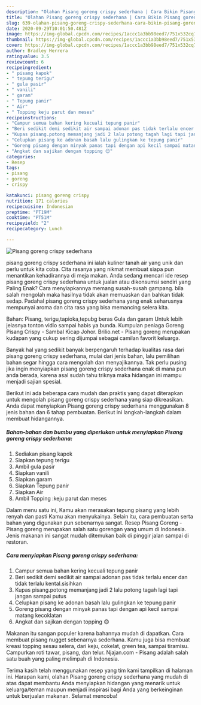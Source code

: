 ```yaml
---
description: "Olahan Pisang goreng crispy sederhana | Cara Bikin Pisang goreng crispy sederhana Yang Mudah Dan Praktis"
title: "Olahan Pisang goreng crispy sederhana | Cara Bikin Pisang goreng crispy sederhana Yang Mudah Dan Praktis"
slug: 639-olahan-pisang-goreng-crispy-sederhana-cara-bikin-pisang-goreng-crispy-sederhana-yang-mudah-dan-praktis
date: 2020-09-29T10:01:50.481Z
image: https://img-global.cpcdn.com/recipes/1accc1a3bb98eed7/751x532cq70/pisang-goreng-crispy-sederhana-foto-resep-utama.jpg
thumbnail: https://img-global.cpcdn.com/recipes/1accc1a3bb98eed7/751x532cq70/pisang-goreng-crispy-sederhana-foto-resep-utama.jpg
cover: https://img-global.cpcdn.com/recipes/1accc1a3bb98eed7/751x532cq70/pisang-goreng-crispy-sederhana-foto-resep-utama.jpg
author: Bradley Herrera
ratingvalue: 3.5
reviewcount: 6
recipeingredient:
- " pisang kapok"
- " tepung terigu"
- " gula pasir"
- " vanili"
- " garam"
- " Tepung panir"
- " Air"
- " Topping keju parut dan meses"
recipeinstructions:
- "Campur semua bahan kering kecuali tepung panir"
- "Beri sedikit demi sedikit air sampai adonan pas tidak terlalu encer dan tidak terlalu kental.sisihkan"
- "Kupas pisang.potong memanjang jadi 2 lalu potong tagah lagi tapi jangan sampai putus"
- "Celupkan pisang ke adonan basah lalu gulingkan ke tepung panir"
- "Goreng pisang dengan minyak panas tapi dengan api kecil sampai matang kecoklatan"
- "Angkat dan sajikan dengan topping 😊"
categories:
- Resep
tags:
- pisang
- goreng
- crispy

katakunci: pisang goreng crispy 
nutrition: 171 calories
recipecuisine: Indonesian
preptime: "PT19M"
cooktime: "PT51M"
recipeyield: "2"
recipecategory: Lunch

---
```



![Pisang goreng crispy sederhana](https://img-global.cpcdn.com/recipes/1accc1a3bb98eed7/751x532cq70/pisang-goreng-crispy-sederhana-foto-resep-utama.jpg)


pisang goreng crispy sederhana ini ialah kuliner tanah air yang unik dan perlu untuk kita coba. Cita rasanya yang nikmat membuat siapa pun menantikan kehadirannya di meja makan.
Anda sedang mencari ide resep pisang goreng crispy sederhana untuk jualan atau dikonsumsi sendiri yang Paling Enak? Cara menyiapkannya memang susah-susah gampang. bila salah mengolah maka hasilnya tidak akan memuaskan dan bahkan tidak sedap. Padahal pisang goreng crispy sederhana yang enak seharusnya mempunyai aroma dan cita rasa yang bisa memancing selera kita.

Bahan: Pisang, terigu,tapioka,tepubg beras Gula dan garam Untuk lebih jelasnya tonton vidio sampai habis ya bunda. Kumpulan peniaga Goreng Pisang Crispy - Sambal Kicap Johor. Brilio.net - Pisang goreng merupakan kudapan yang cukup sering dijumpai sebagai camilan favorit keluarga.

Banyak hal yang sedikit banyak berpengaruh terhadap kualitas rasa dari pisang goreng crispy sederhana, mulai dari jenis bahan, lalu pemilihan bahan segar hingga cara mengolah dan menyajikannya. Tak perlu pusing jika ingin menyiapkan pisang goreng crispy sederhana enak di mana pun anda berada, karena asal sudah tahu triknya maka hidangan ini mampu menjadi sajian spesial.


Berikut ini ada beberapa cara mudah dan praktis yang dapat diterapkan untuk mengolah pisang goreng crispy sederhana yang siap dikreasikan. Anda dapat menyiapkan Pisang goreng crispy sederhana menggunakan 8 jenis bahan dan 6 tahap pembuatan. Berikut ini langkah-langkah dalam membuat hidangannya.

<!--inarticleads1-->

##### Bahan-bahan dan bumbu yang diperlukan untuk menyiapkan Pisang goreng crispy sederhana:

1. Sediakan  pisang kapok
1. Siapkan  tepung terigu
1. Ambil  gula pasir
1. Siapkan  vanili
1. Siapkan  garam
1. Siapkan  Tepung panir
1. Siapkan  Air
1. Ambil  Topping :keju parut dan meses


Dalam menu satu ini, Kamu akan merasakan tepung pisang yang lebih renyah dan pasti Kamu akan menyukainya. Selain itu, cara pembuatan serta bahan yang digunakan pun sebenarnya sangat. Resep Pisang Goreng - Pisang goreng merupakan salah satu gorengan yang umum di Indonesia. Jenis makanan ini sangat mudah ditemukan baik di pinggir jalan sampai di restoran. 

<!--inarticleads2-->

##### Cara menyiapkan Pisang goreng crispy sederhana:

1. Campur semua bahan kering kecuali tepung panir
1. Beri sedikit demi sedikit air sampai adonan pas tidak terlalu encer dan tidak terlalu kental.sisihkan
1. Kupas pisang.potong memanjang jadi 2 lalu potong tagah lagi tapi jangan sampai putus
1. Celupkan pisang ke adonan basah lalu gulingkan ke tepung panir
1. Goreng pisang dengan minyak panas tapi dengan api kecil sampai matang kecoklatan
1. Angkat dan sajikan dengan topping 😊


Makanan itu sangan populer karena bahannya mudah di dapatkan. Cara membuat pisang nugget sebenarnya sederhana. Kamu juga bisa membuat kreasi topping sesau selera, dari keju, cokelat, green tea, sampai tiramisu. Campurkan roti tawar, pisang, dan telur. Njajan.com - Pisang adalah salah satu buah yang paling melimpah di Indonesia. 

Terima kasih telah menggunakan resep yang tim kami tampilkan di halaman ini. Harapan kami, olahan Pisang goreng crispy sederhana yang mudah di atas dapat membantu Anda menyiapkan hidangan yang menarik untuk keluarga/teman maupun menjadi inspirasi bagi Anda yang berkeinginan untuk berjualan makanan. Selamat mencoba!
